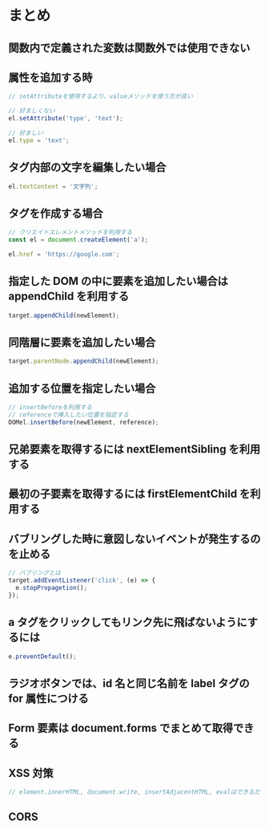 # まとめ

## 関数内で定義された変数は関数外では使用できない

## 属性を追加する時

```js
// setAttributeを使用するより、valueメソッドを使う方が良い

// 好ましくない
el.setAttribute('type', 'text');

// 好ましい
el.type = 'text';
```

## タグ内部の文字を編集したい場合

```js
el.textContent = '文字列';
```

## タグを作成する場合

```js
// クリエイトエレメントメソッドを利用する
const el = document.createElement('a');

el.href = 'https://google.com';
```

## 指定した DOM の中に要素を追加したい場合は appendChild を利用する

```js
target.appendChild(newElement);
```

## 同階層に要素を追加したい場合

```js
target.parentNode.appendChild(newElement);
```

## 追加する位置を指定したい場合

```js
// insertBeforeを利用する
// referenceで挿入したい位置を指定する
DOMel.insertBefore(newElement, reference);
```

## 兄弟要素を取得するには nextElementSibling を利用する

## 最初の子要素を取得するには firstElementChild を利用する

## バブリングした時に意図しないイベントが発生するのを止める

```js
// バブリングとは
target.addEventListener('click', (e) => {
  e.stopPropagetion();
});
```

## a タグをクリックしてもリンク先に飛ばないようにするには

```js
e.preventDefault();
```

## ラジオボタンでは、id 名と同じ名前を label タグの for 属性につける

## Form 要素は document.forms でまとめて取得できる

## XSS 対策

```js
// element.innerHTML, document.write, insertAdjacentHTML, evalはできるだけ使わない
```

## CORS
